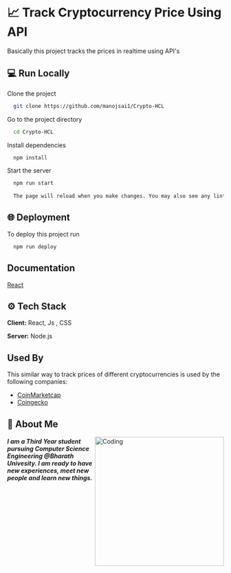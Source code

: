 
# 📈 Track Cryptocurrency Price Using API
Basically this project tracks the prices in realtime using API's
##  💻  Run Locally

Clone the project

```bash
  git clone https://github.com/manojsai1/Crypto-HCL
```

Go to the project directory

```bash
  cd Crypto-HCL
```

Install dependencies

```bash
  npm install
```

Start the server

```bash
  npm run start
  
  The page will reload when you make changes. You may also see any lint errors in the console.

```


## 🌐  Deployment

To deploy this project run

```bash
  npm run deploy
```


## Documentation

[React](https://reactjs.org/docs/getting-started.html)


## ⚙️  Tech Stack

**Client:** React, Js , CSS 

**Server:** Node.js


## Used By

This similar way to track prices of different cryptocurrencies is used by the following companies:

- [CoinMarketcap](https://coinmarketcap.com/)
- [Coingecko](https://www.coingecko.com/)


## 🚀 About Me
<img align="right" alt="Coding" width="300" src="https://camo.githubusercontent.com/cae12fddd9d6982901d82580bdf321d81fb299141098ca1c2d4891870827bf17/68747470733a2f2f6d69726f2e6d656469756d2e636f6d2f6d61782f313336302f302a37513379765349765f7430696f4a2d5a2e676966">


<h5 align ="left">I am a Third Year student pursuing Computer Science Engineering @Bharath Univesity. I am ready to have new experiences, meet new people and learn new things.</h5>


